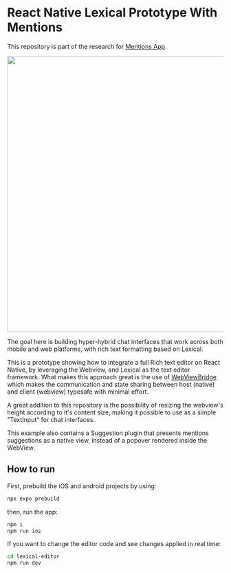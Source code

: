 # React Native Lexical Prototype With Mentions

This repository is part of the research for [Mentions App](https://mentions.cc/).

<image src="demo.gif" height="640" />

The goal here is building hyper-hybrid chat interfaces that work across both mobile and web platforms, with rich text formatting based on Lexical.

This is a prototype showing how to integrate a full Rich text editor on React Native, by leveraging the Webview, and Lexical as the text editor framework.
What makes this approach great is the use of [WebViewBridge](https://gronxb.github.io/webview-bridge/) 
which makes the communication and state sharing between host (native) and client (webview) typesafe with minimal effort.

A great addition to this repository is the possibility of resizing the webview's height according to it's content size, making it possible to use as a
simple "TextInput" for chat interfaces.

This example also contains a Suggestion plugin that presents mentions suggestions as a native view, instead of a popover rendered inside the WebView.

## How to run

First, prebuild the iOS and android projects by using:

```bash
npx expo prebuild
```
then, run the app:

```bash
npm i
npm run ios
```

If you want to change the editor code and see changes applied in real time:

```bash
cd lexical-editor
npm run dev
```

